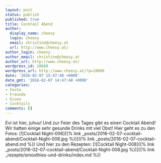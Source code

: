 ```yaml
---
layout: post
status: publish
published: true
title: Cocktail Abend
author:
  display_name: cheesy
  login: cheesy
  email: christine@cheesy.at
  url: http://www.cheesy.at/
author_login: cheesy
author_email: christine@cheesy.at
author_url: http://www.cheesy.at/
wordpress_id: 28689
wordpress_url: http://www.cheesy.at/?p=28689
date: '2016-02-07 15:47:48 +0000'
date_gmt: '2016-02-07 14:47:48 +0000'
categories:
- Feste
- Freunde
- Essen
- Cocktails
comments: []
---
```

Evi ist hier, juhuu! Und zur Feier des Tages gibt es einen Cocktail Abend!
Wir hatten einige sehr gesunde Drinks mit viel Obst!
Hier geht es zu den Fotos:
[![Cocktail Night-006]({% link _posts/2016-02-07-cocktail-abend/Cocktail-Night-006.jpg %})]({% link _posts/2016-02-07-cocktail-abend.md %})
Und hier zu den Rezepten:
[![Cocktail Night-008]({% link _posts/2016-02-07-cocktail-abend/Cocktail-Night-008.jpg %})]({% link _rezepte/smoothies-und-drinks/index.md %})
